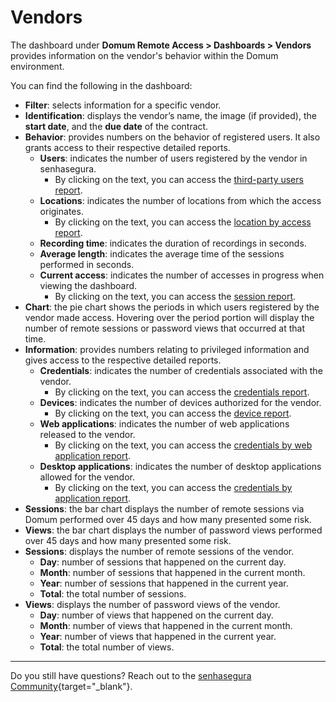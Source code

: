 # Vendors

The dashboard under **Domum Remote Access > Dashboards > Vendors** provides information on the vendor's behavior within the Domum environment.

You can find the following in the dashboard:

<!-- Fix link -->
- **Filter**: selects information for a specific vendor.
- **Identification**: displays the vendor’s name, the image (if provided), the **start date**, and the **due date** of the contract.
- **Behavior**: provides numbers on the behavior of registered users. It also grants access to their respective detailed reports.
  - **Users**: indicates the number of users registered by the vendor in senhasegura.
    - By clicking on the text, you can access the [third-party users report](/v3-33/docs/domum-dashboard-third-party-users).
  - **Locations**:  indicates the number of locations from which the access originates.
    - By clicking on the text, you can access the [location by access report](/v3-33/docs/domum-access-report).
  - **Recording time**: indicates the duration of recordings in seconds.
  - **Average length**: indicates the average time of the sessions performed in seconds.
  - **Current access**: indicates the number of accesses in progress when viewing the dashboard.
    - By clicking on the text, you can access the [session report](/v3-33/docs/domum-sessions-report).
- **Chart**: the pie chart shows the periods in which users registered by the vendor made access. Hovering over the period portion will display the number of remote sessions or password views that occurred at that time.
- **Information**: provides numbers relating to privileged information and gives access to the respective detailed reports.
  - **Credentials**: indicates the number of credentials associated with the vendor.
    - By clicking on the text, you can access the [credentials report](/v3-33/docs/domum-credentials-report-for-domum-remote-access).
  - **Devices**: indicates the number of devices authorized for the vendor.
    - By clicking on the text, you can access the [device report](/v3-33/docs/domum-devices-report).
  - **Web applications**: indicates the number of web applications released to the vendor.
    - By clicking on the text, you can access the [credentials by web application report](/v3-33/docs/domum-credentials-by-application-reports).
  - **Desktop applications**: indicates the number of desktop applications allowed for the vendor.
    - By clicking on the text, you can access the [credentials by application report](/v3-33/docs/domum-credentials-by-application-reports).
- **Sessions**: the bar chart displays the number of remote sessions via Domum performed over 45 days and how many presented some risk.
- **Views**: the bar chart displays the number of password views performed over 45 days and how many presented some risk.
- **Sessions**: displays the number of remote sessions of the vendor.
  - **Day**: number of sessions that happened on the current day.
  - **Month**: number of sessions that happened in the current month.
  - **Year**: number of sessions that happened in the current year.
  - **Total**: the total number of sessions.
- **Views**: displays the number of password views of the vendor.
  - **Day**: number of views that happened on the current day.
  - **Month**: number of views that happened in the current month.
  - **Year**: number of views that happened in the current year.
  - **Total**: the total number of views.

---

Do you still have questions? Reach out to the [senhasegura Community](https://community.senhasegura.io/){target="_blank"}.
